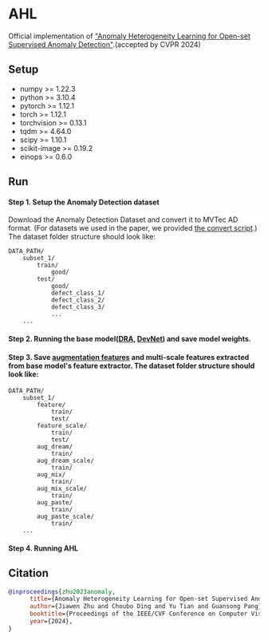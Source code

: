 # AHL

Official implementation of ["Anomaly Heterogeneity Learning for Open-set Supervised Anomaly Detection"](https://arxiv.org/pdf/2310.12790.pdf).(accepted by CVPR 2024)

## Setup
- numpy >= 1.22.3
- python >= 3.10.4
- pytorch >= 1.12.1
- torch >= 1.12.1
- torchvision >= 0.13.1
- tqdm >= 4.64.0
- scipy >= 1.10.1
- scikit-image >= 0.19.2
- einops >= 0.6.0

## Run
#### Step 1. Setup the Anomaly Detection dataset

Download the Anomaly Detection Dataset and convert it to MVTec AD format. (For datasets we used in the paper, we provided [the convert script](https://github.com/mala-lab/AHL/tree/main/data).) 
The dataset folder structure should look like:

```
DATA_PATH/
    subset_1/
        train/
            good/
        test/
            good/
            defect_class_1/
            defect_class_2/
            defect_class_3/
            ...
    ...
```
#### Step 2. Running the base model([DRA](https://github.com/Choubo/DRA/tree/main), [DevNet](https://github.com/Choubo/deviation-network-image)) and save model weights.

#### Step 3. Save [augmentation features](https://github.com/mala-lab/AHL/tree/main/datasets) and multi-scale features extracted from base model's feature extractor. The dataset folder structure should look like:
```
DATA_PATH/
    subset_1/
        feature/
            train/
            test/
        feature_scale/
            train/
            test/
        aug_dream/
            train/
        aug_dream_scale/
            train/
        aug_mix/
            train/
        aug_mix_scale/
            train/
        aug_paste/
            train/
        aug_paste_scale/
            train/
    ...
```

#### Step 4. Running AHL

## Citation

```bibtex
@inproceedings{zhu2023anomaly,
      title={Anomaly Heterogeneity Learning for Open-set Supervised Anomaly Detection}, 
      author={Jiawen Zhu and Choubo Ding and Yu Tian and Guansong Pang},
      booktitle={Proceedings of the IEEE/CVF Conference on Computer Vision and Pattern Recognition},
      year={2024},
}
```
